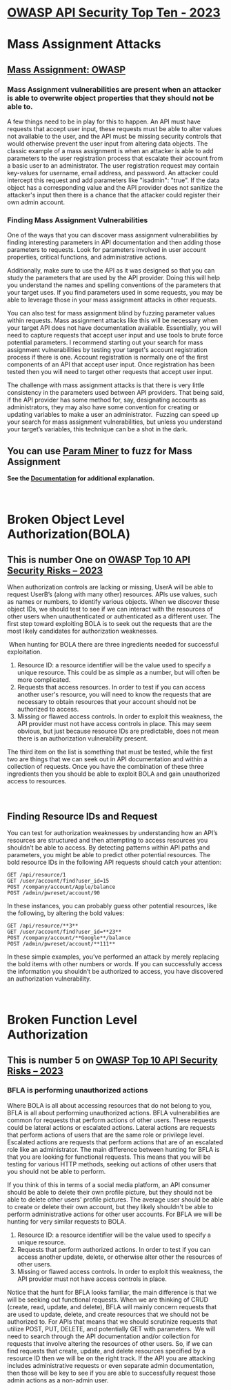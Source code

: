 #  [OWASP API Security Top Ten - 2023](https://owasp.org/API-Security/editions/2023/en/0x00-header/)

# Mass Assignment Attacks

## [Mass Assignment: OWASP](https://owasp.org/API-Security/editions/2019/en/0xa6-mass-assignment/)


### Mass Assignment vulnerabilities are present when an attacker is able to overwrite object properties that they should not be able to. 
A few things need to be in play for this to happen. An API must have requests that accept user input, these requests must be able to alter values not available to the user, 
and the API must be missing security controls that would otherwise prevent the user input from altering data objects. 
The classic example of a mass assignment is when an attacker is able to add parameters to the user registration process that escalate their account from a basic user to an administrator. 
The user registration request may contain key-values for username, email address, and password. 
An attacker could intercept this request and add parameters like "isadmin": "true". 
If the data object has a corresponding value and the API provider does not sanitize the attacker's input then there is a chance that the attacker could register their own admin account.

### Finding Mass Assignment Vulnerabilities

One of the ways that you can discover mass assignment vulnerabilities by finding interesting parameters in API documentation and then adding those parameters to requests. 
Look for parameters involved in user account properties, critical functions, and administrative actions.

Additionally, make sure to use the API as it was designed so that you can study the parameters that are used by the API provider. 
Doing this will help you understand the names and spelling conventions of the parameters that your target uses. 
If you find parameters used in some requests, you may be able to leverage those in your mass assignment attacks in other requests. 

You can also test for mass assignment blind by fuzzing parameter values within requests. 
Mass assignment attacks like this will be necessary when your target API does not have documentation available. 
Essentially, you will need to capture requests that accept user input and use tools to brute force potential parameters. 
I recommend starting out your search for mass assignment vulnerabilities by testing your target's account registration process if there is one. 
Account registration is normally one of the first components of an API that accept user input. 
Once registration has been tested then you will need to target other requests that accept user input. 


The challenge with mass assignment attacks is that there is very little consistency in the parameters used between API providers. 
That being said, if the API provider has some method for, say, designating accounts as administrators, they may also have some convention for creating or updating variables to make a user an administrator. 
Fuzzing can speed up your search for mass assignment vulnerabilities, but unless you understand your target’s variables, this technique can be a shot in the dark. 

## You can use [Param Miner](https://portswigger.net/bappstore/17d2949a985c4b7ca092728dba871943) to fuzz for Mass Assignment 
**See the [Documentation](https://github.com/nikitastupin/param-miner-doc) for additional explanation.**

 <br>

# Broken Object Level Authorization(BOLA)
## This is number One on [OWASP Top 10 API Security Risks – 2023](https://owasp.org/API-Security/editions/2023/en/0xa1-broken-object-level-authorization/)

When authorization controls are lacking or missing, UserA will be able to request UserB’s (along with many other) resources. APIs use values, such as names or numbers, to identify various objects. When we discover these object IDs, we should test to see if we can interact with the resources of other users when unauthenticated or authenticated as a different user. The first step toward exploiting BOLA is to seek out the requests that are the most likely candidates for authorization weaknesses. 

 When hunting for BOLA there are three ingredients needed for successful exploitation.

1.  Resource ID: a resource identifier will be the value used to specify a unique resource. This could be as simple as a number, but will often be more complicated.
2.  Requests that access resources. In order to test if you can access another user's resource, you will need to know the requests that are necessary to obtain resources that your account should not be authorized to access.
3.  Missing or flawed access controls. In order to exploit this weakness, the API provider must not have access controls in place. This may seem obvious, but just because resource IDs are predictable, does not mean there is an authorization vulnerability present.

The third item on the list is something that must be tested, while the first two are things that we can seek out in API documentation and within a collection of requests. Once you have the combination of these three ingredients then you should be able to exploit BOLA and gain unauthorized access to resources. 

 <br>

## Finding Resource IDs and Request

You can test for authorization weaknesses by understanding how an API’s resources are structured and then attempting to access resources you shouldn’t be able to access. By detecting patterns within API paths and parameters, you might be able to predict other potential resources. The bold resource IDs in the following API requests should catch your attention:

```
GET /api/resource/1
GET /user/account/find?user_id=15
POST /company/account/Apple/balance
POST /admin/pwreset/account/90
```


In these instances, you can probably guess other potential resources, like the following, by altering the bold values:

```
GET /api/resource/**3**
GET /user/account/find?user_id=**23**
POST /company/account/**Google**/balance
POST /admin/pwreset/account/**111**
```

In these simple examples, you’ve performed an attack by merely replacing the bold items with other numbers or words. If you can successfully access the information you shouldn’t be authorized to access, you have discovered an authorization vulnerability.

 <br>

 # Broken Function Level Authorization  
 ## This is number 5 on [OWASP Top 10 API Security Risks – 2023](https://owasp.org/API-Security/editions/2023/en/0xa5-broken-function-level-authorization/)
 ### BFLA is performing unauthorized actions

Where BOLA is all about accessing resources that do not belong to you, BFLA is all about performing unauthorized actions. BFLA vulnerabilities are common for requests that perform actions of other users. These requests could be lateral actions or escalated actions. Lateral actions are requests that perform actions of users that are the same role or privilege level. Escalated actions are requests that perform actions that are of an escalated role like an administrator. The main difference between hunting for BFLA is that you are looking for functional requests. This means that you will be testing for various HTTP methods, seeking out actions of other users that you should not be able to perform.

If you think of this in terms of a social media platform, an API consumer should be able to delete their own profile picture, but they should not be able to delete other users' profile pictures. The average user should be able to create or delete their own account, but they likely shouldn't be able to perform administrative actions for other user accounts. For BFLA we will be hunting for very similar requests to BOLA.

1.  Resource ID: a resource identifier will be the value used to specify a unique resource. 
2.  Requests that perform authorized actions. In order to test if you can access another update, delete, or otherwise alter other the resources of other users.
3.  Missing or flawed access controls. In order to exploit this weakness, the API provider must not have access controls in place. 

Notice that the hunt for BFLA looks familiar, the main difference is that we will be seeking out functional requests. When we are thinking of CRUD (create, read, update, and delete), BFLA will mainly concern requests that are used to update, delete, and create resources that we should not be authorized to. For APIs that means that we should scrutinize requests that utilize POST, PUT, DELETE, and potentially GET with parameters.  We will need to search through the API documentation and/or collection for requests that involve altering the resources of other users. So, if we can find requests that create, update, and delete resources specified by a resource ID then we will be on the right track. If the API you are attacking includes administrative requests or even separate admin documentation, then those will be key to see if you are able to successfully request those admin actions as a non-admin user. 
